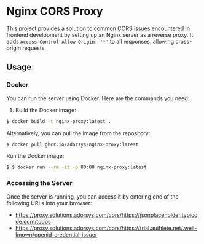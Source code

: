# Nginx CORS Proxy

This project provides a solution to common CORS issues encountered in frontend development by setting up an Nginx server as a reverse proxy. It adds `Access-Control-Allow-Origin: '*'` to all responses, allowing cross-origin requests.

## Usage

### Docker

You can run the server using Docker. Here are the commands you need:

1. Build the Docker image:

```bash
$ docker build -t nginx-proxy:latest .
```

Alternatively, you can pull the image from the repository:
```bash
$ docker pull ghcr.io/adorsys/nginx-proxy:latest
```
Run the Docker image:
```bash
$ $ docker run --rm -it -p 80:80 nginx-proxy:latest
```
### Accessing the Server

Once the server is running, you can access it by entering one of the following URLs into your browser:

- https://proxy.solutions.adorsys.com/cors/https://jsonplaceholder.typicode.com/todos
- https://proxy.solutions.adorsys.com/cors/https://trial.authlete.net/.well-known/openid-credential-issuer